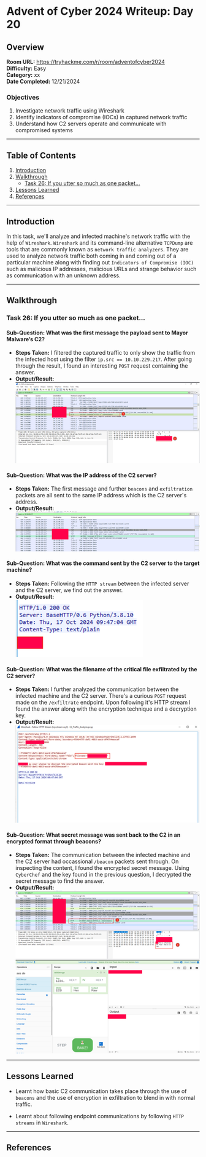# Advent of Cyber 2024 Writeup: Day 20

## Overview
**Room URL:** https://tryhackme.com/r/room/adventofcyber2024 \
**Difficulty:** Easy\
**Category:** xx\
**Date Completed:** 12/21/2024

### Objectives
1. Investigate network traffic using Wireshark
2. Identify indicators of compromise (IOCs) in captured network traffic
3. Understand how C2 servers operate and communicate with compromised systems

---

## Table of Contents
1. [Introduction](#introduction)  
2. [Walkthrough](#walkthrough)  
   - [Task 26: If you utter so much as one packet…](#task-26-if-you-utter-so-much-as-one-packet)  
3. [Lessons Learned](#lessons-learned)  
4. [References](#references)

---

## Introduction
In this task, we'll analyze and infected machine's network traffic with the help of `Wireshark`. `Wireshark` and its command-line alternative `TCPDump` are tools that are commonly known as `network traffic analyzers`. They are used to analyze network traffic both coming in and coming out of a particular machine along with finding out `Indicators of Compromise (IOC)` such as malicious IP addresses, malicious URLs and strange behavior such as communication with an unknown address.

---

## Walkthrough

### Task 26: If you utter so much as one packet…

#### Sub-Question: What was the first message the payload sent to Mayor Malware’s C2?
  - **Steps Taken:** I filtered the captured traffic to only show the traffic from the infected host using the filter `ip.src == 10.10.229.217`. After going through the result, I found an interesting `POST` request containing the answer.
  - **Output/Result:**  
      ![q1-Screenshot](../screenshots/day20/q1.png)  

#### Sub-Question: What was the IP address of the C2 server?
  - **Steps Taken:** The first message and further `beacons` and `exfiltration` packets are all sent to the same IP address which is the C2 server's address.  
  - **Output/Result:**  
      ![q2-Screenshot](../screenshots/day20/q2.png) 

#### Sub-Question: What was the command sent by the C2 server to the target machine?
  - **Steps Taken:** Following the `HTTP stream` between the infected server and the C2 server, we find out the answer.
  - **Output/Result:**  
      ![q3-Screenshot](../screenshots/day20/q3.png) 

#### Sub-Question: What was the filename of the critical file exfiltrated by the C2 server?
  - **Steps Taken:** I further analyzed the communication between the infected machine and the C2 server. There's a curious `POST` request made on the `/exfiltrate` endpoint. Upon following it's HTTP stream I found the answer along with the encryption technique and a decryption key. 
  - **Output/Result:**  
      ![q4-Screenshot](../screenshots/day20/q4.png) 

#### Sub-Question: What secret message was sent back to the C2 in an encrypted format through beacons?
  - **Steps Taken:** The communication between the infected machine and the C2 server had occassional `/beacon` packets sent through. On inspecting the content, I found the encrypted secret message. Using `CyberChef` and the key found in the previous question, I decrypted the secret message to find the answer.
  - **Output/Result:**  
      ![q5a-Screenshot](../screenshots/day20/q5a.png) 
      ![q5b-Screenshot](../screenshots/day20/q5b.png) 

---

## Lessons Learned
- Learnt how basic C2 communication takes place through the use of `beacons` and the use of encryption in exfiltration to blend in with normal traffic.

- Learnt about following endpoint communications by following `HTTP streams` in `Wireshark`.

---

## References
